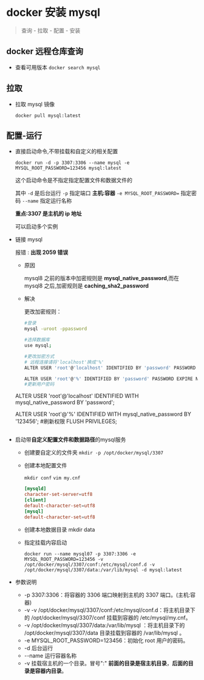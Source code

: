 # docker 安装 mysql

> 查询 - 拉取 - 配置 - 安装

## docker 远程仓库查询

- 查看可用版本
  `docker search mysql`

## 拉取

- 拉取 mysql 镜像

  `docker pull mysql:latest`

## 配置-运行

- 直接启动命令,不带挂载和自定义的相关配置

  `docker run -d -p 3307:3306 --name mysql -e MYSQL_ROOT_PASSWORD=123456 mysql:latest`

  这个启动命令是不指定指定配置文件和数据文件的

  其中 `-d` 是后台运行 `-p` 指定端口 **主机:容器** `-e MYSQL_ROOT_PASSWORD=` 指定密码 `--name` 指定运行名称

  **重点:3307 是主机的 ip 地址**

  可以启动多个实例

- 链接 mysql

  报错 : **出现 2059 错误**

  - 原因

    mysql8 之前的版本中加密规则是 **mysql_native_password**,而在 mysql8 之后,加密规则是 **caching_sha2_password**

  - 解决

    更改加密规则：

    ```sh
    #登录
    mysql -uroot -ppassword

    #选择数据库
    use mysql;

    #更改加密方式
    # 远程连接请将'localhost'换成'%'
    ALTER USER 'root'@'localhost' IDENTIFIED BY 'password' PASSWORD EXPIRE NEVER;

    ALTER USER 'root'@'%' IDENTIFIED BY 'password' PASSWORD EXPIRE NEVER;
    #更新用户密码
  ALTER USER 'root'@'localhost' IDENTIFIED WITH mysql_native_password BY 'password';
    
    ALTER USER 'root'@'%' IDENTIFIED WITH mysql_native_password BY '123456';
    #刷新权限
    FLUSH PRIVILEGES;
    ```

- 启动带**自定义配置文件和数据路径**的mysql服务

  - 创建要自定义的文件夹
    `mkdir -p /opt/docker/mysql/3307`
  - 创建本地配置文件

    `mkdir conf`
    `vim my.cnf`

    ```conf
    [mysqld]
    character-set-server=utf8
    [client]
    default-character-set=utf8
    [mysql]
    default-character-set=utf8
    ```

  - 创建本地数据目录
    mkdir data

  - 指定挂载内容启动

    `docker run --name mysql07 -p 3307:3306 -e MYSQL_ROOT_PASSWORD=123456 -v /opt/docker/mysql/3307/conf:/etc/mysql/conf.d -v /opt/docker/mysql/3307/data:/var/lib/mysql -d mysql:latest`

- 参数说明
  - -p 3307:3306：将容器的 3306 端口映射到主机的 3307 端口。(主机:容器)
  - -v -v /opt/docker/mysql/3307/conf:/etc/mysql/conf.d：将主机目录下的 /opt/docker/mysql/3307/conf 挂载到容器的 /etc/mysql/my.cnf。
  - -v /opt/docker/mysql/3307/data:/var/lib/mysql ：将主机目录下的 /opt/docker/mysql/3307/data 目录挂载到容器的 /var/lib/mysql 。
  - -e MYSQL_ROOT_PASSWORD=123456：初始化 root 用户的密码。
  - -d 后台运行
  - --name 运行容器名称
  - -v 挂载宿主机的一个目录。冒号":" **前面的目录是宿主机目录**，**后面的目录是容器内目录**。

